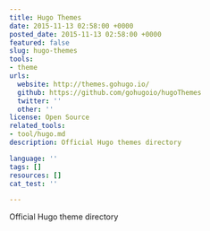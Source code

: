 ```yaml
---
title: Hugo Themes
date: 2015-11-13 02:58:00 +0000
posted_date: 2015-11-13 02:58:00 +0000
featured: false
slug: hugo-themes
tools:
- theme
urls:
  website: http://themes.gohugo.io/
  github: https://github.com/gohugoio/hugoThemes
  twitter: ''
  other: ''
license: Open Source
related_tools:
- tool/hugo.md
description: Official Hugo themes directory

language: ''
tags: []
resources: []
cat_test: ''

---
```

Official Hugo theme directory




